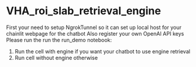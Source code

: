 # VHA_roi_slab_retrieval_engine

First your need to setup NgrokTunnel so it can set up local host for your chainlit webpage for the chatbot
Also register your own OpenAI API keys
Please run the run the run_demo notebook:
1. Run the cell with engine if you want your chatbot to use engine retrieval
2. Run cell without engine otherwise 
